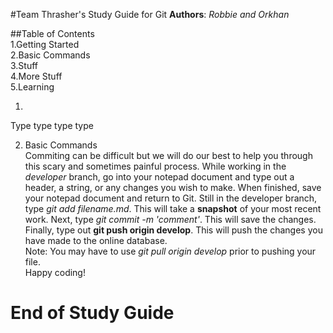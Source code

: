 #Team Thrasher's Study Guide for Git
**Authors**: *Robbie and Orkhan*

##Table of Contents    
1.Getting Started  
2.Basic Commands  
3.Stuff  
4.More Stuff  
5.Learning  


1.  
Type type type type  

2. Basic Commands  
Commiting can be difficult but we will do our best to help you through this scary and sometimes painful process.
While working in the *developer* branch, go into your notepad document and type out a header, a string, or any 
changes you wish to make. When finished, save your notepad document and return to Git. Still in the developer
branch, type *git add filename.md*. This will take a **snapshot** of your most recent work. Next, type 
*git commit -m 'comment'*. This will save the changes. Finally, type out **git push origin develop**. This 
will push the changes you have made to the online database.  
Note: You may have to use *git pull origin develop* prior to pushing your file.  
Happy coding!









End of Study Guide
================


